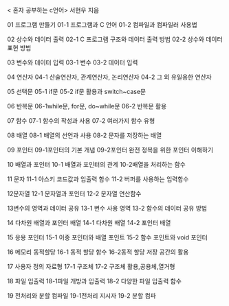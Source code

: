  < 혼자 공부하는 c언어> 서현우 지음

01 프로그램 만들기
   01-1 프로그램과 C 언어
   01-2 컴파일과 컴파일러 사용법
 
02 상수와 데이터 출력
   02-1 C 프로그램 구조와 데이터 출력 방법
   02-2 상수와 데이터 표현 방법

03 변수와 데이터 입력
   03-1 변수
   03-2 데이터 입력

04 연산자
   04-1 산술연산자, 관계연산자, 논리연산자
   04-2 그 외 유일용한 연산자

05 선택문
   05-1 if문
   05-2 if문 활용과 switch~case문

06 반복문
   06-1while문, for문, do~while문
   06-2 반복문 활용

07 함수
   07-1 함수의 작성과 사용
   07-2 여러가지 함수 유형

08 배열
   08-1 배열의 선언과 사용
   08-2 문자를 저장하는 배열

09 포인터
   09-1포인터의 기본 개념
   09-2포인터 완전 정복을 위한 포인터 이해하기

10 배열과 포인터
   10-1 배열과 포인터의 관계
   10-2배열을 처리하는 함수

11 문자
   11-1 아스키 코드값과 입출력 함수
   11-2 버퍼를 사용하는 입력함수

12문자열
   12-1 문자열과 포인터
   12-2 문자열 연산함수

13변수의 영역과 데이터 공유
   13-1 변수 사용 영역
   13-2 함수의 데이터 공유 방법

14 다차원 배열과 포인터 배열
   14-1 다차원 배열
   14-2 포인터 배열

15 응용 포인터
   15-1 이중 포인터와 배열 포인트
   15-2 함수 포인트와 void 포인터

16 메모리 동적할당
   16-1 동적 할당 함수
   16-2동적 할당 저장 공간의 활용

17 사용자 정의 자료형
   17-1 구조체
   17-2 구조체 활용,공용체,열거형

18 파일 입출력
   18-1파일 개방과 입출력
   18-2 다양한 파일 입출력 함수

19 전처리와 분할 컴파일
   19-1전처리 지시자
   19-2 분할 컴파
